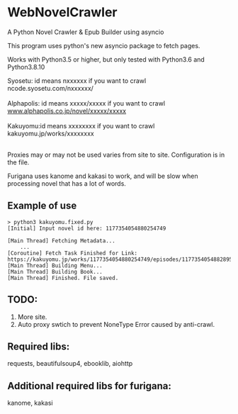 # WebNovelCrawler

A Python Novel Crawler &amp; Epub Builder using asyncio

This program uses python's new asyncio package to fetch pages.

Works with Python3.5 or higher, but only tested with Python3.6 and Python3.8.10

Syosetu: id means nxxxxxx if you want to crawl ncode.syosetu.com/nxxxxxx/</br></br>
Alphapolis: id means xxxxx/xxxxx if you want to crawl www.alphapolis.co.jp/novel/xxxxx/xxxxx</br></br>
Kakuyomu:id means xxxxxxxx if you want to crawl kakuyomu.jp/works/xxxxxxxx</br></br>

Proxies may or may not be used varies from site to site. Configuration is in the file.

Furigana uses kanome and kakasi to work, and will be slow when processing novel that has a lot of words.

## Example of use
```
> python3 kakuyomu.fixed.py
[Initial] Input novel id here: 1177354054880254749

[Main Thread] Fetching Metadata...
	...
[Coroutine] Fetch Task Finished for Link: https://kakuyomu.jp/works/1177354054880254749/episodes/1177354054882895659
[Main Thread] Building Menu...
[Main Thread] Building Book...
[Main Thread] Finished. File saved.
```

## TODO:
1. More site.
2. Auto proxy swtich to prevent NoneType Error caused by anti-crawl.

## Required libs: 
requests, beautifulsoup4, ebooklib, aiohttp</br>
## Additional required libs for furigana: 
kanome, kakasi
